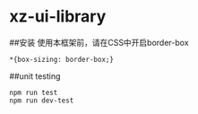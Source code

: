 # xz-ui-library



##安装
使用本框架前，请在CSS中开启border-box

```
*{box-sizing: border-box;}
```

##unit testing

```
npm run test
npm run dev-test
```